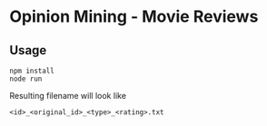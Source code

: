 # Opinion Mining - Movie Reviews

## Usage
```
npm install
node run
```

Resulting filename will look like
```
<id>_<original_id>_<type>_<rating>.txt
```